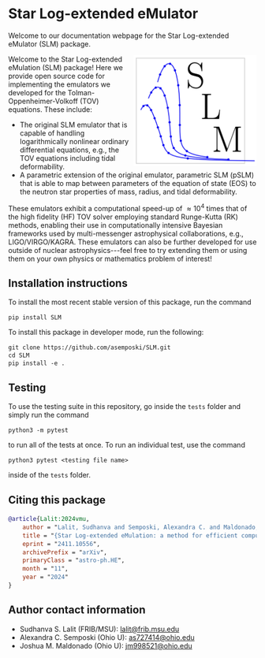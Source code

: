 # Star Log-extended eMulator

Welcome to our documentation webpage for the Star Log-extended eMulator (SLM) package.

<img align="right" width="250" src="SLM_Logo.png">

Welcome to the Star Log-extended eMulation (SLM) package! Here we provide open source code for implementing the emulators we developed for the Tolman-Oppenheimer-Volkoff (TOV) equations. These include:

- The original SLM emulator that is capable of handling logarithmically nonlinear ordinary differential equations, e.g., the TOV equations including tidal deformability.
- A parametric extension of the original emulator, parametric SLM (pSLM) that is able to map between parameters of the equation of state (EOS) to the neutron star properties of mass, radius, and tidal deformability.

These emulators exhibit a computational speed-up of $\approx 10^{4}$ times that of the high fidelity (HF) TOV solver employing standard Runge-Kutta (RK) methods, enabling their use in computationally intensive Bayesian frameworks used by multi-messenger astrophysical collaborations, e.g., LIGO/VIRGO/KAGRA. These emulators can also be further developed for use outside of nuclear astrophysics---feel free to try extending them or using them on your own physics or mathematics problem of interest!

## Installation instructions

To install the most recent stable version of this package, run the command
```shell
pip install SLM
```

To install this package in developer mode, run the following:
```shell
git clone https://github.com/asemposki/SLM.git
cd SLM
pip install -e .
```

## Testing

To use the testing suite in this repository, go inside the `tests` folder and simply run the command
```shell
python3 -m pytest
```
to run all of the tests at once. To run an individual test, use the command
```shell
python3 pytest <testing file name>
```
inside of the `tests` folder.

## Citing this package

```bibtex
@article{Lalit:2024vmu,
    author = "Lalit, Sudhanva and Semposki, Alexandra C. and Maldonado, Joshua M.",
    title = "{Star Log-extended eMulation: a method for efficient computation of the Tolman-Oppenheimer-Volkoff equations}",
    eprint = "2411.10556",
    archivePrefix = "arXiv",
    primaryClass = "astro-ph.HE",
    month = "11",
    year = "2024"
}
```

## Author contact information
- Sudhanva S. Lalit (FRIB/MSU): lalit@frib.msu.edu
- Alexandra C. Semposki (Ohio U): as727414@ohio.edu
- Joshua M. Maldonado (Ohio U): jm998521@ohio.edu
